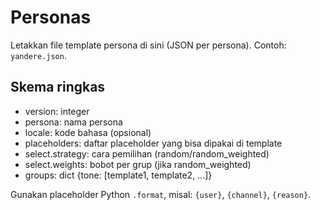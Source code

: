 # Personas
Letakkan file template persona di sini (JSON per persona). Contoh: `yandere.json`.

## Skema ringkas
- version: integer
- persona: nama persona
- locale: kode bahasa (opsional)
- placeholders: daftar placeholder yang bisa dipakai di template
- select.strategy: cara pemilihan (random/random_weighted)
- select.weights: bobot per grup (jika random_weighted)
- groups: dict {tone: [template1, template2, ...]}

Gunakan placeholder Python `.format`, misal: `{user}`, `{channel}`, `{reason}`.
